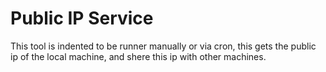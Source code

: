 
# Public IP Service

This tool is indented to be runner manually or via cron, this gets the public ip of the local machine, and shere this ip with other machines.